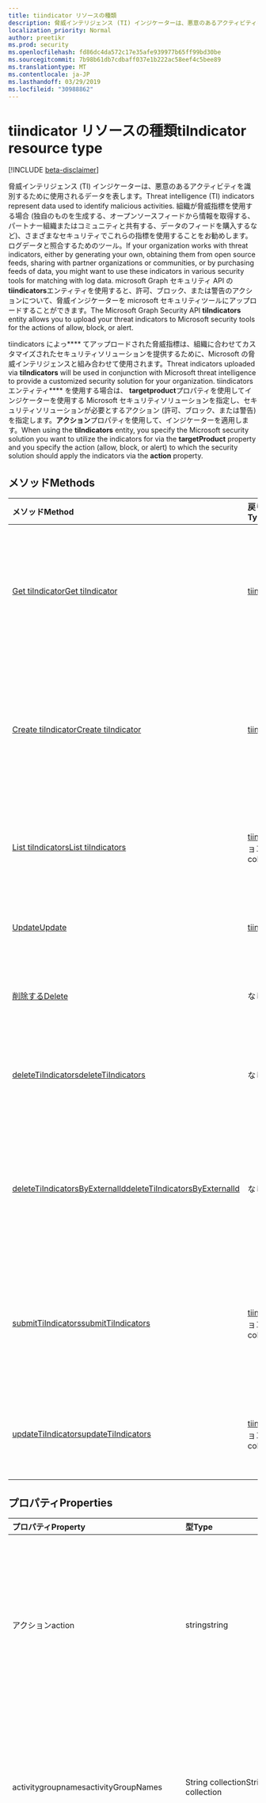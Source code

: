 ```yaml
---
title: tiindicator リソースの種類
description: 脅威インテリジェンス (TI) インジケーターは、悪意のあるアクティビティを識別するために使用されるデータを表します。 組織が脅威指標を使用する場合 (独自の情報を生成する、オープンソースフィードから取得する、パートナー組織またはコミュニティとの共有、またはデータのフィードを購入するなど)、多くの場合、これらの指標をさまざまなセキュリティで使用することが望まれます。ログデータと照合するためのツール。 Graph Security tiindicators エンティティを使用すると、許可、ブロック、または警告のアクションについて、脅威インジケーターを Microsoft セキュリティツールにアップロードできます。
localization_priority: Normal
author: preetikr
ms.prod: security
ms.openlocfilehash: fd86dc4da572c17e35afe939977b65ff99bd30be
ms.sourcegitcommit: 7b98b61db7cdbaff037e1b222ac58eef4c5bee89
ms.translationtype: MT
ms.contentlocale: ja-JP
ms.lasthandoff: 03/29/2019
ms.locfileid: "30988862"
---
```

# <a name="tiindicator-resource-type"></a><span data-ttu-id="45d32-105">tiindicator リソースの種類</span><span class="sxs-lookup"><span data-stu-id="45d32-105">tiIndicator resource type</span></span>

[!INCLUDE [beta-disclaimer](../../includes/beta-disclaimer.md)]

<span data-ttu-id="45d32-106">脅威インテリジェンス (TI) インジケーターは、悪意のあるアクティビティを識別するために使用されるデータを表します。</span><span class="sxs-lookup"><span data-stu-id="45d32-106">Threat intelligence (TI) indicators represent data used to identify malicious activities.</span></span> <span data-ttu-id="45d32-107">組織が脅威指標を使用する場合 (独自のものを生成する、オープンソースフィードから情報を取得する、パートナー組織またはコミュニティと共有する、データのフィードを購入するなど)、さまざまなセキュリティでこれらの指標を使用することをお勧めします。ログデータと照合するためのツール。</span><span class="sxs-lookup"><span data-stu-id="45d32-107">If your organization works with threat indicators, either by generating your own, obtaining them from open source feeds, sharing with partner organizations or communities, or by purchasing feeds of data, you might want to use these indicators in various security tools for matching with log data.</span></span> <span data-ttu-id="45d32-108">microsoft Graph セキュリティ API の**tiindicators**エンティティを使用すると、許可、ブロック、または警告のアクションについて、脅威インジケーターを microsoft セキュリティツールにアップロードすることができます。</span><span class="sxs-lookup"><span data-stu-id="45d32-108">The Microsoft Graph Security API **tiIndicators** entity allows you to upload your threat indicators to Microsoft security tools for the actions of allow, block, or alert.</span></span>

<span data-ttu-id="45d32-109">tiindicators によっ\*\*\*\* てアップロードされた脅威指標は、組織に合わせてカスタマイズされたセキュリティソリューションを提供するために、Microsoft の脅威インテリジェンスと組み合わせて使用されます。</span><span class="sxs-lookup"><span data-stu-id="45d32-109">Threat indicators uploaded via **tiIndicators** will be used in conjunction with Microsoft threat intelligence to provide a customized security solution for your organization.</span></span> <span data-ttu-id="45d32-110">tiindicators エンティティ\*\*\*\* を使用する場合は、 **targetproduct**プロパティを使用してインジケーターを使用する Microsoft セキュリティソリューションを指定し、セキュリティソリューションが必要とするアクション (許可、ブロック、または警告) を指定します。**アクション**プロパティを使用して、インジケーターを適用します。</span><span class="sxs-lookup"><span data-stu-id="45d32-110">When using the **tiIndicators** entity, you specify the Microsoft security solution you want to utilize the indicators for via the **targetProduct** property and you specify the action (allow, block, or alert) to which the security solution should apply the indicators via the **action** property.</span></span>

## <a name="methods"></a><span data-ttu-id="45d32-111">メソッド</span><span class="sxs-lookup"><span data-stu-id="45d32-111">Methods</span></span>

| <span data-ttu-id="45d32-112">メソッド</span><span class="sxs-lookup"><span data-stu-id="45d32-112">Method</span></span>       | <span data-ttu-id="45d32-113">戻り値の型</span><span class="sxs-lookup"><span data-stu-id="45d32-113">Return Type</span></span> | <span data-ttu-id="45d32-114">説明</span><span class="sxs-lookup"><span data-stu-id="45d32-114">Description</span></span> |
|:-------------|:------------|:------------|
| [<span data-ttu-id="45d32-115">Get tiIndicator</span><span class="sxs-lookup"><span data-stu-id="45d32-115">Get tiIndicator</span></span>](../api/tiindicator-get.md) | [<span data-ttu-id="45d32-116">tiindicator</span><span class="sxs-lookup"><span data-stu-id="45d32-116">tiIndicator</span></span>](tiindicator.md) | <span data-ttu-id="45d32-117">tiindicator オブジェクトのプロパティとリレーションシップを読み取ります。</span><span class="sxs-lookup"><span data-stu-id="45d32-117">Read properties and relationships of tiIndicator object.</span></span> |
| [<span data-ttu-id="45d32-118">Create tiIndicator</span><span class="sxs-lookup"><span data-stu-id="45d32-118">Create tiIndicator</span></span>](../api/tiindicators-post.md) | [<span data-ttu-id="45d32-119">tiindicator</span><span class="sxs-lookup"><span data-stu-id="45d32-119">tiIndicator</span></span>](tiindicator.md) | <span data-ttu-id="45d32-120">tiindicator コレクションへの投稿によって、新しい tiindicator を作成します。</span><span class="sxs-lookup"><span data-stu-id="45d32-120">Create a new tiIndicator by posting to the tiIndicators collection.</span></span> |
| [<span data-ttu-id="45d32-121">List tiIndicators</span><span class="sxs-lookup"><span data-stu-id="45d32-121">List tiIndicators</span></span>](../api/tiindicators-list.md) | <span data-ttu-id="45d32-122">[tiindicator](tiindicator.md)コレクション</span><span class="sxs-lookup"><span data-stu-id="45d32-122">[tiIndicator](tiindicator.md) collection</span></span> | <span data-ttu-id="45d32-123">tiindicator オブジェクトのコレクションを取得します。</span><span class="sxs-lookup"><span data-stu-id="45d32-123">Get a tiIndicator object collection.</span></span> |
| [<span data-ttu-id="45d32-124">Update</span><span class="sxs-lookup"><span data-stu-id="45d32-124">Update</span></span>](../api/tiindicator-update.md) | [<span data-ttu-id="45d32-125">tiindicator</span><span class="sxs-lookup"><span data-stu-id="45d32-125">tiIndicator</span></span>](tiindicator.md) | <span data-ttu-id="45d32-126">tiindicator オブジェクトを更新します。</span><span class="sxs-lookup"><span data-stu-id="45d32-126">Update tiIndicator object.</span></span> |
| [<span data-ttu-id="45d32-127">削除する</span><span class="sxs-lookup"><span data-stu-id="45d32-127">Delete</span></span>](../api/tiindicator-delete.md) | <span data-ttu-id="45d32-128">なし</span><span class="sxs-lookup"><span data-stu-id="45d32-128">None</span></span> | <span data-ttu-id="45d32-129">tiindicator オブジェクトを削除します。</span><span class="sxs-lookup"><span data-stu-id="45d32-129">Delete tiIndicator object.</span></span> |
|[<span data-ttu-id="45d32-130">deleteTiIndicators</span><span class="sxs-lookup"><span data-stu-id="45d32-130">deleteTiIndicators</span></span>](../api/tiindicator-deletetiindicators.md)|<span data-ttu-id="45d32-131">なし</span><span class="sxs-lookup"><span data-stu-id="45d32-131">None</span></span>| <span data-ttu-id="45d32-132">複数の tiindicator オブジェクトを削除します。</span><span class="sxs-lookup"><span data-stu-id="45d32-132">Delete multiple tiIndicator objects.</span></span>|
|[<span data-ttu-id="45d32-133">deleteTiIndicatorsByExternalId</span><span class="sxs-lookup"><span data-stu-id="45d32-133">deleteTiIndicatorsByExternalId</span></span>](../api/tiindicator-deletetiindicatorsbyexternalid.md)|<span data-ttu-id="45d32-134">なし</span><span class="sxs-lookup"><span data-stu-id="45d32-134">None</span></span>| <span data-ttu-id="45d32-135">`externalId`プロパティによって複数の tiindicator オブジェクトを削除します。</span><span class="sxs-lookup"><span data-stu-id="45d32-135">Delete multiple tiIndicator objects by the `externalId` property.</span></span>|
|[<span data-ttu-id="45d32-136">submitTiIndicators</span><span class="sxs-lookup"><span data-stu-id="45d32-136">submitTiIndicators</span></span>](../api/tiindicator-submittiindicators.md)|<span data-ttu-id="45d32-137">[tiindicator](tiindicator.md)コレクション</span><span class="sxs-lookup"><span data-stu-id="45d32-137">[tiIndicator](tiindicator.md) collection</span></span>|<span data-ttu-id="45d32-138">tiindicators コレクションを投稿して、新しい tiindicators を作成します。</span><span class="sxs-lookup"><span data-stu-id="45d32-138">Create new tiIndicators by posting a tiIndicators collection.</span></span>|
|[<span data-ttu-id="45d32-139">updateTiIndicators</span><span class="sxs-lookup"><span data-stu-id="45d32-139">updateTiIndicators</span></span>](../api/tiindicator-updatetiindicators.md)|<span data-ttu-id="45d32-140">[tiindicator](tiindicator.md)コレクション</span><span class="sxs-lookup"><span data-stu-id="45d32-140">[tiIndicator](tiindicator.md) collection</span></span>| <span data-ttu-id="45d32-141">複数の tiindicator オブジェクトを更新します。</span><span class="sxs-lookup"><span data-stu-id="45d32-141">Update multiple tiIndicator objects.</span></span>|

## <a name="properties"></a><span data-ttu-id="45d32-142">プロパティ</span><span class="sxs-lookup"><span data-stu-id="45d32-142">Properties</span></span>

| <span data-ttu-id="45d32-143">プロパティ</span><span class="sxs-lookup"><span data-stu-id="45d32-143">Property</span></span>     | <span data-ttu-id="45d32-144">型</span><span class="sxs-lookup"><span data-stu-id="45d32-144">Type</span></span>        | <span data-ttu-id="45d32-145">説明</span><span class="sxs-lookup"><span data-stu-id="45d32-145">Description</span></span> |
|:-------------|:------------|:------------|
|<span data-ttu-id="45d32-146">アクション</span><span class="sxs-lookup"><span data-stu-id="45d32-146">action</span></span>|<span data-ttu-id="45d32-147">string</span><span class="sxs-lookup"><span data-stu-id="45d32-147">string</span></span>| <span data-ttu-id="45d32-148">インジケーターが targetproduct セキュリティツール内から一致した場合に適用するアクション。</span><span class="sxs-lookup"><span data-stu-id="45d32-148">The action to apply if the indicator is matched from within the targetProduct security tool.</span></span> <span data-ttu-id="45d32-149">可能な値は、`unknown`、`allow`、`block`、`alert` です。</span><span class="sxs-lookup"><span data-stu-id="45d32-149">Possible values are: `unknown`, `allow`, `block`, `alert`.</span></span> <span data-ttu-id="45d32-150">**必須です。**</span><span class="sxs-lookup"><span data-stu-id="45d32-150">**Required.**</span></span>|
|<span data-ttu-id="45d32-151">activitygroupnames</span><span class="sxs-lookup"><span data-stu-id="45d32-151">activityGroupNames</span></span>|<span data-ttu-id="45d32-152">String collection</span><span class="sxs-lookup"><span data-stu-id="45d32-152">String collection</span></span>|<span data-ttu-id="45d32-153">脅威指標でカバーされる悪意のあるアクティビティを担当する、その当事者のためのサイバー脅威インテリジェンス名。</span><span class="sxs-lookup"><span data-stu-id="45d32-153">The cyber threat intelligence name(s) for the parties responsible for the malicious activity covered by the threat indicator.</span></span>|
|<span data-ttu-id="45d32-154">additionalinformation</span><span class="sxs-lookup"><span data-stu-id="45d32-154">additionalInformation</span></span>|<span data-ttu-id="45d32-155">String</span><span class="sxs-lookup"><span data-stu-id="45d32-155">String</span></span>|<span data-ttu-id="45d32-156">他の tiindicator プロパティでカバーされていない特別なデータが配置される可能性がある catchall 領域。</span><span class="sxs-lookup"><span data-stu-id="45d32-156">A catchall area into which extra data from the indicator not covered by the other tiIndicator properties may be placed.</span></span> <span data-ttu-id="45d32-157">通常、additionalinformation に配置されるデータは、targetproduct セキュリティツールでは使用されません。</span><span class="sxs-lookup"><span data-stu-id="45d32-157">Data placed into additionalInformation will typically not be utilized by the targetProduct security tool.</span></span>|
|<span data-ttu-id="45d32-158">azureTenantId</span><span class="sxs-lookup"><span data-stu-id="45d32-158">azureTenantId</span></span>|<span data-ttu-id="45d32-159">String</span><span class="sxs-lookup"><span data-stu-id="45d32-159">String</span></span>| <span data-ttu-id="45d32-160">インジケーターが取り込まれたのときに、システムによってスタンプされます。</span><span class="sxs-lookup"><span data-stu-id="45d32-160">Stamped by the system when the indicator is ingested.</span></span> <span data-ttu-id="45d32-161">送信クライアントの Azure Active Directory テナント id。</span><span class="sxs-lookup"><span data-stu-id="45d32-161">The Azure Active Directory tenant id of submitting client.</span></span> <span data-ttu-id="45d32-162">**必須です。**</span><span class="sxs-lookup"><span data-stu-id="45d32-162">**Required.**</span></span>|
|<span data-ttu-id="45d32-163">confidence</span><span class="sxs-lookup"><span data-stu-id="45d32-163">confidence</span></span>|<span data-ttu-id="45d32-164">Int32</span><span class="sxs-lookup"><span data-stu-id="45d32-164">Int32</span></span>|<span data-ttu-id="45d32-165">インジケーター内のデータが悪意のある動作を正確に特定していることを表す整数。</span><span class="sxs-lookup"><span data-stu-id="45d32-165">An integer representing the confidence the data within the indicator accurately identifies malicious behavior.</span></span> <span data-ttu-id="45d32-166">指定できる値は 0 ~ 100 で、100は最高です。</span><span class="sxs-lookup"><span data-stu-id="45d32-166">Acceptable values are 0 – 100 with 100 being the highest.</span></span>|
|<span data-ttu-id="45d32-167">description</span><span class="sxs-lookup"><span data-stu-id="45d32-167">description</span></span>|<span data-ttu-id="45d32-168">String</span><span class="sxs-lookup"><span data-stu-id="45d32-168">String</span></span>| <span data-ttu-id="45d32-169">インジケーターで表される脅威の簡単な説明 (100 文字以内)。</span><span class="sxs-lookup"><span data-stu-id="45d32-169">Brief description (100 characters or less) of the threat represented by the indicator.</span></span> <span data-ttu-id="45d32-170">**必須です。**</span><span class="sxs-lookup"><span data-stu-id="45d32-170">**Required.**</span></span>|
|<span data-ttu-id="45d32-171">diamondModel</span><span class="sxs-lookup"><span data-stu-id="45d32-171">diamondModel</span></span>|[<span data-ttu-id="45d32-172">diamondModel</span><span class="sxs-lookup"><span data-stu-id="45d32-172">diamondModel</span></span>](#diamondmodel-values)|<span data-ttu-id="45d32-173">このインジケーターが存在する菱形モデルの領域。</span><span class="sxs-lookup"><span data-stu-id="45d32-173">The area of the Diamond Model in which this indicator exists.</span></span> <span data-ttu-id="45d32-174">可能な値は、`unknown`、`adversary`、`capability`、`infrastructure`、`victim` です。</span><span class="sxs-lookup"><span data-stu-id="45d32-174">Possible values are: `unknown`, `adversary`, `capability`, `infrastructure`, `victim`.</span></span>|
|<span data-ttu-id="45d32-175">expirationDateTime</span><span class="sxs-lookup"><span data-stu-id="45d32-175">expirationDateTime</span></span>|<span data-ttu-id="45d32-176">DateTimeOffset</span><span class="sxs-lookup"><span data-stu-id="45d32-176">DateTimeOffset</span></span>| <span data-ttu-id="45d32-177">インジケーターがいつ期限切れになるかを示す DateTime 文字列。</span><span class="sxs-lookup"><span data-stu-id="45d32-177">DateTime string indicating when the Indicator expires.</span></span> <span data-ttu-id="45d32-178">システム内の古いインジケーターが保持されないようにするには、すべてのインジケーターに有効期限が設定されている必要があります。</span><span class="sxs-lookup"><span data-stu-id="45d32-178">All indicators must have an expiration date to avoid stale indicators persisting in the system.</span></span> <span data-ttu-id="45d32-179">Timestamp 型は、ISO 8601 形式を使用して日付と時刻の情報を表し、常に UTC 時間です。</span><span class="sxs-lookup"><span data-stu-id="45d32-179">The Timestamp type represents date and time information using ISO 8601 format and is always in UTC time.</span></span> <span data-ttu-id="45d32-180">たとえば、2014 年 1 月 1 日午前 0 時 (UTC) は、`'2014-01-01T00:00:00Z'` のようになります。</span><span class="sxs-lookup"><span data-stu-id="45d32-180">For example, midnight UTC on Jan 1, 2014 would look like this: `'2014-01-01T00:00:00Z'`.</span></span> <span data-ttu-id="45d32-181">**必須です。**</span><span class="sxs-lookup"><span data-stu-id="45d32-181">**Required.**</span></span>|
|<span data-ttu-id="45d32-182">externalId</span><span class="sxs-lookup"><span data-stu-id="45d32-182">externalId</span></span>|<span data-ttu-id="45d32-183">String</span><span class="sxs-lookup"><span data-stu-id="45d32-183">String</span></span>| <span data-ttu-id="45d32-184">インジケーターをインジケータープロバイダーのシステム (例: 外部キー) に結びつける識別番号。</span><span class="sxs-lookup"><span data-stu-id="45d32-184">An identification number that ties the indicator back to the indicator provider’s system (e.g. a foreign key).</span></span> |
|<span data-ttu-id="45d32-185">id</span><span class="sxs-lookup"><span data-stu-id="45d32-185">id</span></span>|<span data-ttu-id="45d32-186">String</span><span class="sxs-lookup"><span data-stu-id="45d32-186">String</span></span>|<span data-ttu-id="45d32-187">インジケーターが取り込まれたの場合に、システムによって作成されます。</span><span class="sxs-lookup"><span data-stu-id="45d32-187">Created by the system when the indicator is ingested.</span></span> <span data-ttu-id="45d32-188">生成された GUID/一意の識別子。</span><span class="sxs-lookup"><span data-stu-id="45d32-188">Generated GUID/unique identifier.</span></span> <span data-ttu-id="45d32-189">読み取り専用です。</span><span class="sxs-lookup"><span data-stu-id="45d32-189">Read-only.</span></span>|
|<span data-ttu-id="45d32-190">ingestedDateTime</span><span class="sxs-lookup"><span data-stu-id="45d32-190">ingestedDateTime</span></span>|<span data-ttu-id="45d32-191">DateTimeOffset</span><span class="sxs-lookup"><span data-stu-id="45d32-191">DateTimeOffset</span></span>| <span data-ttu-id="45d32-192">インジケーターが取り込まれたのときに、システムによってスタンプされます。</span><span class="sxs-lookup"><span data-stu-id="45d32-192">Stamped by the system when the indicator is ingested.</span></span> <span data-ttu-id="45d32-193">Timestamp 型は、ISO 8601 形式を使用して日付と時刻の情報を表し、必ず UTC 時間です。</span><span class="sxs-lookup"><span data-stu-id="45d32-193">The Timestamp type represents date and time information using ISO 8601 format and is always in UTC time.</span></span> <span data-ttu-id="45d32-194">たとえば、2014 年 1 月 1 日午前 0 時 (UTC) は、次のようになります。`'2014-01-01T00:00:00Z'`</span><span class="sxs-lookup"><span data-stu-id="45d32-194">For example, midnight UTC on Jan 1, 2014 would look like this: `'2014-01-01T00:00:00Z'`</span></span>|
|<span data-ttu-id="45d32-195">isActive</span><span class="sxs-lookup"><span data-stu-id="45d32-195">isActive</span></span>|<span data-ttu-id="45d32-196">Boolean</span><span class="sxs-lookup"><span data-stu-id="45d32-196">Boolean</span></span>| <span data-ttu-id="45d32-197">システム内のインジケーターを非アクティブ化するために使用されます。</span><span class="sxs-lookup"><span data-stu-id="45d32-197">Used to deactivate indicators within system.</span></span> <span data-ttu-id="45d32-198">既定では、送信されたインジケーターはすべてアクティブとして設定されます。</span><span class="sxs-lookup"><span data-stu-id="45d32-198">By default, any indicator submitted is set as active.</span></span> <span data-ttu-id="45d32-199">ただし、プロバイダーは、この設定を使用した既存のインジケーターを ' False ' に送信して、システム内のインジケーターを非アクティブ化することができます。</span><span class="sxs-lookup"><span data-stu-id="45d32-199">However, providers may submit existing indicators with this set to ‘False’ to deactivate indicators in the system.</span></span>|
|<span data-ttu-id="45d32-200">"出てきたチェイン"</span><span class="sxs-lookup"><span data-stu-id="45d32-200">killChain</span></span>|<span data-ttu-id="45d32-201">[](#killchain-values)指定したコレクション</span><span class="sxs-lookup"><span data-stu-id="45d32-201">[killChain](#killchain-values) collection</span></span>|<span data-ttu-id="45d32-202">このインジケーターが対象とする、キルチェーン上の点または点を表す文字列の JSON 配列。</span><span class="sxs-lookup"><span data-stu-id="45d32-202">A JSON array of strings that describes which point or points on the Kill Chain this indicator targets.</span></span> <span data-ttu-id="45d32-203">正確な値については、以下の「次を参照してください」を参照してください。</span><span class="sxs-lookup"><span data-stu-id="45d32-203">See ‘killChain values’ below for exact values.</span></span> |
|<span data-ttu-id="45d32-204">knownfalse 陽性</span><span class="sxs-lookup"><span data-stu-id="45d32-204">knownFalsePositives</span></span>|<span data-ttu-id="45d32-205">String</span><span class="sxs-lookup"><span data-stu-id="45d32-205">String</span></span>|<span data-ttu-id="45d32-206">インジケーターが誤検知を引き起こす可能性があるシナリオ。</span><span class="sxs-lookup"><span data-stu-id="45d32-206">Scenarios in which the indicator may cause false positives.</span></span> <span data-ttu-id="45d32-207">これは、人間が判読できるテキストである必要があります。</span><span class="sxs-lookup"><span data-stu-id="45d32-207">This should be human-readable text.</span></span>|
|<span data-ttu-id="45d32-208">lastReportedDateTime</span><span class="sxs-lookup"><span data-stu-id="45d32-208">lastReportedDateTime</span></span>|<span data-ttu-id="45d32-209">DateTimeOffset</span><span class="sxs-lookup"><span data-stu-id="45d32-209">DateTimeOffset</span></span>|<span data-ttu-id="45d32-210">最後にインジケーターが表示された時刻。</span><span class="sxs-lookup"><span data-stu-id="45d32-210">The last time the indicator was seen.</span></span> <span data-ttu-id="45d32-211">Timestamp 型は、ISO 8601 形式を使用して日付と時刻の情報を表し、必ず UTC 時間です。</span><span class="sxs-lookup"><span data-stu-id="45d32-211">The Timestamp type represents date and time information using ISO 8601 format and is always in UTC time.</span></span> <span data-ttu-id="45d32-212">たとえば、2014 年 1 月 1 日午前 0 時 (UTC) は、次のようになります。`'2014-01-01T00:00:00Z'`</span><span class="sxs-lookup"><span data-stu-id="45d32-212">For example, midnight UTC on Jan 1, 2014 would look like this: `'2014-01-01T00:00:00Z'`</span></span>|
|<span data-ttu-id="45d32-213">悪意のある refrefamilynames</span><span class="sxs-lookup"><span data-stu-id="45d32-213">malwareFamilyNames</span></span>|<span data-ttu-id="45d32-214">String collection</span><span class="sxs-lookup"><span data-stu-id="45d32-214">String collection</span></span>|<span data-ttu-id="45d32-215">インジケーターに関連付けられたマルウェアファミリ名 (存在する場合)。</span><span class="sxs-lookup"><span data-stu-id="45d32-215">The malware family name associated with an indicator if it exists.</span></span> <span data-ttu-id="45d32-216">microsoft では、Windows Defender セキュリティインテリジェンスの[脅威の百科事典](https://www.microsoft.com/wdsi/threats)を使用して検出できる場合は、microsoft マルウェアファミリ名を推奨しています。</span><span class="sxs-lookup"><span data-stu-id="45d32-216">Microsoft prefers the Microsoft malware family name if at all possible which can be found via the Windows Defender Security Intelligence [threat encyclopedia](https://www.microsoft.com/wdsi/threats).</span></span>|
|<span data-ttu-id="45d32-217">「いいえ veonly」</span><span class="sxs-lookup"><span data-stu-id="45d32-217">passiveOnly</span></span>|<span data-ttu-id="45d32-218">Boolean</span><span class="sxs-lookup"><span data-stu-id="45d32-218">Boolean</span></span> |<span data-ttu-id="45d32-219">エンドユーザーに表示されるイベントをインジケーターがトリガーするかどうかを決定します。</span><span class="sxs-lookup"><span data-stu-id="45d32-219">Determines if the indicator should trigger an event that is visible to an end-user.</span></span> <span data-ttu-id="45d32-220">[true] に設定されている場合、セキュリティツールは、' hit ' が発生したことをエンドユーザーに通知しません。</span><span class="sxs-lookup"><span data-stu-id="45d32-220">When set to ‘true,’ security tools will not notify the end user that a ‘hit’ has occurred.</span></span> <span data-ttu-id="45d32-221">これは、通常、一致が発生したが、その操作は実行されないことをログに記録するセキュリティ製品によって、監査またはサイレントモードとして扱われます。</span><span class="sxs-lookup"><span data-stu-id="45d32-221">This is most often treated as audit or silent mode by security products where they will simply log that a match occurred but will not perform the action.</span></span> <span data-ttu-id="45d32-222">既定値は False です。</span><span class="sxs-lookup"><span data-stu-id="45d32-222">Default value is false.</span></span> |
|<span data-ttu-id="45d32-223">重大度</span><span class="sxs-lookup"><span data-stu-id="45d32-223">severity</span></span>|<span data-ttu-id="45d32-224">Int32</span><span class="sxs-lookup"><span data-stu-id="45d32-224">Int32</span></span>| <span data-ttu-id="45d32-225">インジケーター内のデータによって識別される、悪意のある動作の重要度を表す整数。</span><span class="sxs-lookup"><span data-stu-id="45d32-225">An integer representing the severity of the malicious behavior identified by the data within the indicator.</span></span> <span data-ttu-id="45d32-226">指定可能な値は0–5で、5は最も深刻であり、0はまったく重要ではありません。</span><span class="sxs-lookup"><span data-stu-id="45d32-226">Acceptable values are 0 – 5 where 5 is the most severe and zero is not severe at all.</span></span> <span data-ttu-id="45d32-227">既定値は3です。</span><span class="sxs-lookup"><span data-stu-id="45d32-227">Default value is 3.</span></span> |
|<span data-ttu-id="45d32-228">tags</span><span class="sxs-lookup"><span data-stu-id="45d32-228">tags</span></span>|<span data-ttu-id="45d32-229">String コレクション</span><span class="sxs-lookup"><span data-stu-id="45d32-229">String collection</span></span>|<span data-ttu-id="45d32-230">任意のタグ/キーワードを格納する文字列の JSON 配列。</span><span class="sxs-lookup"><span data-stu-id="45d32-230">A JSON array of strings that stores arbitrary tags/keywords.</span></span> |
|<span data-ttu-id="45d32-231">targetproduct</span><span class="sxs-lookup"><span data-stu-id="45d32-231">targetProduct</span></span>|<span data-ttu-id="45d32-232">String</span><span class="sxs-lookup"><span data-stu-id="45d32-232">String</span></span>|<span data-ttu-id="45d32-233">インジケーターを適用する1つのセキュリティ製品を表す文字列型 (string) の値を指定します。</span><span class="sxs-lookup"><span data-stu-id="45d32-233">A string value representing a single security product to which the indicator should be applied.</span></span> <span data-ttu-id="45d32-234">指定できる値は`Azure Sentinel`次のとおりです。</span><span class="sxs-lookup"><span data-stu-id="45d32-234">Acceptable values are: `Azure Sentinel`.</span></span> <span data-ttu-id="45d32-235">**Required**</span><span class="sxs-lookup"><span data-stu-id="45d32-235">**Required**</span></span>|
|<span data-ttu-id="45d32-236">threatType</span><span class="sxs-lookup"><span data-stu-id="45d32-236">threatType</span></span>|[<span data-ttu-id="45d32-237">threatType</span><span class="sxs-lookup"><span data-stu-id="45d32-237">threatType</span></span>](#threattype-values)| <span data-ttu-id="45d32-238">各インジケーターには、有効なインジケーターの脅威の種類が含まれている必要があります。</span><span class="sxs-lookup"><span data-stu-id="45d32-238">Each indicator must have a valid Indicator Threat Type.</span></span> <span data-ttu-id="45d32-239">使用可能な値は、`Botnet`、`C2`、`CryptoMining`、`Darknet`、`DDoS`、`MaliciousUrl`、`Malware`、`Phishing`、`Proxy`、`PUA`、`WatchList` です。</span><span class="sxs-lookup"><span data-stu-id="45d32-239">Possible values are: `Botnet`, `C2`, `CryptoMining`, `Darknet`, `DDoS`, `MaliciousUrl`, `Malware`, `Phishing`, `Proxy`, `PUA`, `WatchList`.</span></span> <span data-ttu-id="45d32-240">**必須です。**</span><span class="sxs-lookup"><span data-stu-id="45d32-240">**Required.**</span></span> |
|<span data-ttu-id="45d32-241">tlpLevel</span><span class="sxs-lookup"><span data-stu-id="45d32-241">tlpLevel</span></span>|[<span data-ttu-id="45d32-242">tlpLevel</span><span class="sxs-lookup"><span data-stu-id="45d32-242">tlpLevel</span></span>](#tlplevel-values)| <span data-ttu-id="45d32-243">インジケーターのトラフィックライトプロトコルの値。</span><span class="sxs-lookup"><span data-stu-id="45d32-243">Traffic Light Protocol value for the indicator.</span></span> <span data-ttu-id="45d32-244">可能な値は、`unknown`、`white`、`green`、`amber`、`red` です。</span><span class="sxs-lookup"><span data-stu-id="45d32-244">Possible values are: `unknown`, `white`, `green`, `amber`, `red`.</span></span> <span data-ttu-id="45d32-245">**必須です。**</span><span class="sxs-lookup"><span data-stu-id="45d32-245">**Required.**</span></span>|

### <a name="indicator-observables---email"></a><span data-ttu-id="45d32-246">インジケーター Observables-電子メール</span><span class="sxs-lookup"><span data-stu-id="45d32-246">Indicator Observables - Email</span></span>

| <span data-ttu-id="45d32-247">プロパティ</span><span class="sxs-lookup"><span data-stu-id="45d32-247">Property</span></span>     | <span data-ttu-id="45d32-248">型</span><span class="sxs-lookup"><span data-stu-id="45d32-248">Type</span></span>        | <span data-ttu-id="45d32-249">説明</span><span class="sxs-lookup"><span data-stu-id="45d32-249">Description</span></span> |
|:-------------|:------------|:------------|
|<span data-ttu-id="45d32-250">emailencoding</span><span class="sxs-lookup"><span data-stu-id="45d32-250">emailEncoding</span></span>|<span data-ttu-id="45d32-251">String</span><span class="sxs-lookup"><span data-stu-id="45d32-251">String</span></span>|<span data-ttu-id="45d32-252">電子メールで使用されるテキストエンコードの種類。</span><span class="sxs-lookup"><span data-stu-id="45d32-252">The type of text encoding used in the email.</span></span>|
|<span data-ttu-id="45d32-253">emaillanguage</span><span class="sxs-lookup"><span data-stu-id="45d32-253">emailLanguage</span></span>|<span data-ttu-id="45d32-254">String</span><span class="sxs-lookup"><span data-stu-id="45d32-254">String</span></span>|<span data-ttu-id="45d32-255">電子メールの言語。</span><span class="sxs-lookup"><span data-stu-id="45d32-255">The language of the email.</span></span>|
|<span data-ttu-id="45d32-256">emailrecipient</span><span class="sxs-lookup"><span data-stu-id="45d32-256">emailRecipient</span></span>|<span data-ttu-id="45d32-257">String</span><span class="sxs-lookup"><span data-stu-id="45d32-257">String</span></span>|<span data-ttu-id="45d32-258">受信者の電子メールアドレス。</span><span class="sxs-lookup"><span data-stu-id="45d32-258">Recipient email address.</span></span>|
|<span data-ttu-id="45d32-259">emailSenderAddress</span><span class="sxs-lookup"><span data-stu-id="45d32-259">emailSenderAddress</span></span>|<span data-ttu-id="45d32-260">String</span><span class="sxs-lookup"><span data-stu-id="45d32-260">String</span></span>|<span data-ttu-id="45d32-261">attacker& # 124; 犠牲者の電子メールアドレス。</span><span class="sxs-lookup"><span data-stu-id="45d32-261">Email address of the attacker&#124;victim.</span></span>|
|<span data-ttu-id="45d32-262">emailsendername</span><span class="sxs-lookup"><span data-stu-id="45d32-262">emailSenderName</span></span>|<span data-ttu-id="45d32-263">String</span><span class="sxs-lookup"><span data-stu-id="45d32-263">String</span></span>|<span data-ttu-id="45d32-264">attacker& # 124; 犠牲者の表示名。</span><span class="sxs-lookup"><span data-stu-id="45d32-264">Displayed name of the attacker&#124;victim.</span></span>|
|<span data-ttu-id="45d32-265">emailsourcedomain</span><span class="sxs-lookup"><span data-stu-id="45d32-265">emailSourceDomain</span></span>|<span data-ttu-id="45d32-266">String</span><span class="sxs-lookup"><span data-stu-id="45d32-266">String</span></span>|<span data-ttu-id="45d32-267">電子メールで使用されるドメイン。</span><span class="sxs-lookup"><span data-stu-id="45d32-267">Domain used in the email.</span></span>|
|<span data-ttu-id="45d32-268">emailSourceIpAddress</span><span class="sxs-lookup"><span data-stu-id="45d32-268">emailSourceIpAddress</span></span>|<span data-ttu-id="45d32-269">String</span><span class="sxs-lookup"><span data-stu-id="45d32-269">String</span></span>|<span data-ttu-id="45d32-270">電子メールの送信元 IP アドレス。</span><span class="sxs-lookup"><span data-stu-id="45d32-270">Source IP address of email.</span></span>|
|<span data-ttu-id="45d32-271">emailSubject</span><span class="sxs-lookup"><span data-stu-id="45d32-271">emailSubject</span></span>|<span data-ttu-id="45d32-272">String</span><span class="sxs-lookup"><span data-stu-id="45d32-272">String</span></span>|<span data-ttu-id="45d32-273">電子メールの件名。</span><span class="sxs-lookup"><span data-stu-id="45d32-273">Subject line of email.</span></span>|
|<span data-ttu-id="45d32-274">emailxmailer</span><span class="sxs-lookup"><span data-stu-id="45d32-274">emailXMailer</span></span>|<span data-ttu-id="45d32-275">String</span><span class="sxs-lookup"><span data-stu-id="45d32-275">String</span></span>|<span data-ttu-id="45d32-276">電子メールで使用される X メーラの値。</span><span class="sxs-lookup"><span data-stu-id="45d32-276">X-Mailer value used in the email.</span></span>|

### <a name="indicator-observables---file"></a><span data-ttu-id="45d32-277">インジケーター Observables-ファイル</span><span class="sxs-lookup"><span data-stu-id="45d32-277">Indicator Observables - File</span></span>

| <span data-ttu-id="45d32-278">プロパティ</span><span class="sxs-lookup"><span data-stu-id="45d32-278">Property</span></span>     | <span data-ttu-id="45d32-279">型</span><span class="sxs-lookup"><span data-stu-id="45d32-279">Type</span></span>        | <span data-ttu-id="45d32-280">説明</span><span class="sxs-lookup"><span data-stu-id="45d32-280">Description</span></span> |
|:-------------|:------------|:------------|
|<span data-ttu-id="45d32-281">fileCompileDateTime</span><span class="sxs-lookup"><span data-stu-id="45d32-281">fileCompileDateTime</span></span>|<span data-ttu-id="45d32-282">DateTimeOffset</span><span class="sxs-lookup"><span data-stu-id="45d32-282">DateTimeOffset</span></span>|<span data-ttu-id="45d32-283">ファイルがコンパイルされた日時。</span><span class="sxs-lookup"><span data-stu-id="45d32-283">DateTime when the file was compiled.</span></span> <span data-ttu-id="45d32-284">Timestamp 型は、ISO 8601 形式を使用して日付と時刻の情報を表し、必ず UTC 時間です。</span><span class="sxs-lookup"><span data-stu-id="45d32-284">The Timestamp type represents date and time information using ISO 8601 format and is always in UTC time.</span></span> <span data-ttu-id="45d32-285">たとえば、2014 年 1 月 1 日午前 0 時 (UTC) は、次のようになります。`'2014-01-01T00:00:00Z'`</span><span class="sxs-lookup"><span data-stu-id="45d32-285">For example, midnight UTC on Jan 1, 2014 would look like this: `'2014-01-01T00:00:00Z'`</span></span>|
|<span data-ttu-id="45d32-286">fileCreatedDateTime</span><span class="sxs-lookup"><span data-stu-id="45d32-286">fileCreatedDateTime</span></span>|<span data-ttu-id="45d32-287">DateTimeOffset</span><span class="sxs-lookup"><span data-stu-id="45d32-287">DateTimeOffset</span></span>| <span data-ttu-id="45d32-288">ファイルが作成された日時。Timestamp 型は、ISO 8601 形式を使用して日付と時刻の情報を表し、常に UTC 時間です。</span><span class="sxs-lookup"><span data-stu-id="45d32-288">DateTime when the file was created.The Timestamp type represents date and time information using ISO 8601 format and is always in UTC time.</span></span> <span data-ttu-id="45d32-289">たとえば、2014 年 1 月 1 日午前 0 時 (UTC) は、次のようになります。`'2014-01-01T00:00:00Z'`</span><span class="sxs-lookup"><span data-stu-id="45d32-289">For example, midnight UTC on Jan 1, 2014 would look like this: `'2014-01-01T00:00:00Z'`</span></span>|
|<span data-ttu-id="45d32-290">fileHashType</span><span class="sxs-lookup"><span data-stu-id="45d32-290">fileHashType</span></span>|<span data-ttu-id="45d32-291">string</span><span class="sxs-lookup"><span data-stu-id="45d32-291">string</span></span>| <span data-ttu-id="45d32-292">filehashvalue に格納されているハッシュの種類。</span><span class="sxs-lookup"><span data-stu-id="45d32-292">The type of hash stored in fileHashValue.</span></span> <span data-ttu-id="45d32-293">可能な値は、`unknown`、`sha1`、`sha256`、`md5`、`authenticodeHash256`、`lsHash`、`ctph` です。</span><span class="sxs-lookup"><span data-stu-id="45d32-293">Possible values are: `unknown`, `sha1`, `sha256`, `md5`, `authenticodeHash256`, `lsHash`, `ctph`.</span></span>|
|<span data-ttu-id="45d32-294">filehashvalue</span><span class="sxs-lookup"><span data-stu-id="45d32-294">fileHashValue</span></span>|<span data-ttu-id="45d32-295">String</span><span class="sxs-lookup"><span data-stu-id="45d32-295">String</span></span>| <span data-ttu-id="45d32-296">ファイルハッシュ値。</span><span class="sxs-lookup"><span data-stu-id="45d32-296">The file hash value.</span></span>|
|<span data-ttu-id="45d32-297">filemutexname</span><span class="sxs-lookup"><span data-stu-id="45d32-297">fileMutexName</span></span>|<span data-ttu-id="45d32-298">String</span><span class="sxs-lookup"><span data-stu-id="45d32-298">String</span></span>| <span data-ttu-id="45d32-299">ファイルベースの検出で使用されるミューテックス名。</span><span class="sxs-lookup"><span data-stu-id="45d32-299">Mutex name used in file-based detections.</span></span>|
|<span data-ttu-id="45d32-300">fileName</span><span class="sxs-lookup"><span data-stu-id="45d32-300">fileName</span></span>|<span data-ttu-id="45d32-301">String</span><span class="sxs-lookup"><span data-stu-id="45d32-301">String</span></span>|<span data-ttu-id="45d32-302">マークがファイルベースの場合は、ファイルの名前。</span><span class="sxs-lookup"><span data-stu-id="45d32-302">Name of the file if the indicator is file-based.</span></span> <span data-ttu-id="45d32-303">複数のファイル名をコンマで区切ることができます。</span><span class="sxs-lookup"><span data-stu-id="45d32-303">Multiple file names may be delimited by commas.</span></span> |
|<span data-ttu-id="45d32-304">filepacker</span><span class="sxs-lookup"><span data-stu-id="45d32-304">filePacker</span></span>|<span data-ttu-id="45d32-305">String</span><span class="sxs-lookup"><span data-stu-id="45d32-305">String</span></span>|<span data-ttu-id="45d32-306">対象のファイルをビルドするために使用される packer。</span><span class="sxs-lookup"><span data-stu-id="45d32-306">The packer used to build the file in question.</span></span>|
|<span data-ttu-id="45d32-307">パス</span><span class="sxs-lookup"><span data-stu-id="45d32-307">filePath</span></span>|<span data-ttu-id="45d32-308">String</span><span class="sxs-lookup"><span data-stu-id="45d32-308">String</span></span>|<span data-ttu-id="45d32-309">危険を示しているファイルのパス。</span><span class="sxs-lookup"><span data-stu-id="45d32-309">Path of file indicating compromise.</span></span> <span data-ttu-id="45d32-310">Windows または \* nix スタイルパスの場合があります。</span><span class="sxs-lookup"><span data-stu-id="45d32-310">May be a Windows or \*nix style path.</span></span>|
|<span data-ttu-id="45d32-311">fileSize</span><span class="sxs-lookup"><span data-stu-id="45d32-311">fileSize</span></span>|<span data-ttu-id="45d32-312">Int64</span><span class="sxs-lookup"><span data-stu-id="45d32-312">Int64</span></span>|<span data-ttu-id="45d32-313">ファイルのサイズ (バイト単位)。</span><span class="sxs-lookup"><span data-stu-id="45d32-313">Size of the file in bytes.</span></span>|
|<span data-ttu-id="45d32-314">fileType</span><span class="sxs-lookup"><span data-stu-id="45d32-314">fileType</span></span>|<span data-ttu-id="45d32-315">String</span><span class="sxs-lookup"><span data-stu-id="45d32-315">String</span></span>| <span data-ttu-id="45d32-316">ファイルの種類の説明テキスト。</span><span class="sxs-lookup"><span data-stu-id="45d32-316">Text description of the type of file.</span></span> <span data-ttu-id="45d32-317">たとえば、「Word 文書」や「バイナリ」などです。</span><span class="sxs-lookup"><span data-stu-id="45d32-317">For example, “Word Document” or “Binary”.</span></span>|

### <a name="indicator-observables---network"></a><span data-ttu-id="45d32-318">インジケーター Observables-ネットワーク</span><span class="sxs-lookup"><span data-stu-id="45d32-318">Indicator Observables - Network</span></span>

| <span data-ttu-id="45d32-319">プロパティ</span><span class="sxs-lookup"><span data-stu-id="45d32-319">Property</span></span>     | <span data-ttu-id="45d32-320">型</span><span class="sxs-lookup"><span data-stu-id="45d32-320">Type</span></span>        | <span data-ttu-id="45d32-321">説明</span><span class="sxs-lookup"><span data-stu-id="45d32-321">Description</span></span> |
|:-------------|:------------|:------------|
|<span data-ttu-id="45d32-322">domainName</span><span class="sxs-lookup"><span data-stu-id="45d32-322">domainName</span></span>|<span data-ttu-id="45d32-323">String</span><span class="sxs-lookup"><span data-stu-id="45d32-323">String</span></span>|<span data-ttu-id="45d32-324">このインジケーターに関連付けられているドメイン名。</span><span class="sxs-lookup"><span data-stu-id="45d32-324">Domain name associated with this indicator.</span></span> <span data-ttu-id="45d32-325">topleveldomain の形式にする必要があります (たとえば、baddomain.domain.net)。</span><span class="sxs-lookup"><span data-stu-id="45d32-325">Should be of the format subdomain.domain.topleveldomain (For example, baddomain.domain.net)</span></span>|
|<span data-ttu-id="45d32-326">networkCidrBlock</span><span class="sxs-lookup"><span data-stu-id="45d32-326">networkCidrBlock</span></span>|<span data-ttu-id="45d32-327">String</span><span class="sxs-lookup"><span data-stu-id="45d32-327">String</span></span>| <span data-ttu-id="45d32-328">このインジケーターで参照されているネットワークの CIDR ブロック表記表現。</span><span class="sxs-lookup"><span data-stu-id="45d32-328">CIDR Block notation representation of the network referenced in this indicator.</span></span> <span data-ttu-id="45d32-329">送信元と送信先を識別できない場合にのみ使用します。</span><span class="sxs-lookup"><span data-stu-id="45d32-329">Use only if the Source and Destination cannot be identified.</span></span> |
|<span data-ttu-id="45d32-330">networkdestinationasn</span><span class="sxs-lookup"><span data-stu-id="45d32-330">networkDestinationAsn</span></span>|<span data-ttu-id="45d32-331">Int32</span><span class="sxs-lookup"><span data-stu-id="45d32-331">Int32</span></span>|<span data-ttu-id="45d32-332">インジケーターで参照されているネットワークの宛先自律システム識別子。</span><span class="sxs-lookup"><span data-stu-id="45d32-332">The destination autonomous system identifier of the network referenced in the indicator.</span></span>|
|<span data-ttu-id="45d32-333">networkDestinationCidrBlock</span><span class="sxs-lookup"><span data-stu-id="45d32-333">networkDestinationCidrBlock</span></span>|<span data-ttu-id="45d32-334">String</span><span class="sxs-lookup"><span data-stu-id="45d32-334">String</span></span>|<span data-ttu-id="45d32-335">このインジケーターに含まれる、宛先ネットワークの CIDR ブロック表記表現。</span><span class="sxs-lookup"><span data-stu-id="45d32-335">CIDR Block notation representation of the destination network in this indicator.</span></span>|
|<span data-ttu-id="45d32-336">networkDestinationIPv4</span><span class="sxs-lookup"><span data-stu-id="45d32-336">networkDestinationIPv4</span></span>|<span data-ttu-id="45d32-337">String</span><span class="sxs-lookup"><span data-stu-id="45d32-337">String</span></span>|<span data-ttu-id="45d32-338">IPv4 IP アドレスの宛先。</span><span class="sxs-lookup"><span data-stu-id="45d32-338">IPv4 IP address destination.</span></span>|
|<span data-ttu-id="45d32-339">networkDestinationIPv6</span><span class="sxs-lookup"><span data-stu-id="45d32-339">networkDestinationIPv6</span></span>|<span data-ttu-id="45d32-340">String</span><span class="sxs-lookup"><span data-stu-id="45d32-340">String</span></span>|<span data-ttu-id="45d32-341">IPv6 IP アドレスの宛先。</span><span class="sxs-lookup"><span data-stu-id="45d32-341">IPv6 IP address destination.</span></span>|
|<span data-ttu-id="45d32-342">networkdestinationport</span><span class="sxs-lookup"><span data-stu-id="45d32-342">networkDestinationPort</span></span>|<span data-ttu-id="45d32-343">Int32</span><span class="sxs-lookup"><span data-stu-id="45d32-343">Int32</span></span>|<span data-ttu-id="45d32-344">TCP ポートの宛先。</span><span class="sxs-lookup"><span data-stu-id="45d32-344">TCP port destination.</span></span>|
|<span data-ttu-id="45d32-345">networkIPv4</span><span class="sxs-lookup"><span data-stu-id="45d32-345">networkIPv4</span></span>|<span data-ttu-id="45d32-346">String</span><span class="sxs-lookup"><span data-stu-id="45d32-346">String</span></span>| <span data-ttu-id="45d32-347">IPv4 IP アドレス。</span><span class="sxs-lookup"><span data-stu-id="45d32-347">IPv4 IP address.</span></span> <span data-ttu-id="45d32-348">送信元と送信先を識別できない場合にのみ使用します。</span><span class="sxs-lookup"><span data-stu-id="45d32-348">Use only if the Source and Destination cannot be identified.</span></span> |
|<span data-ttu-id="45d32-349">networkIPv6</span><span class="sxs-lookup"><span data-stu-id="45d32-349">networkIPv6</span></span>|<span data-ttu-id="45d32-350">String</span><span class="sxs-lookup"><span data-stu-id="45d32-350">String</span></span>| <span data-ttu-id="45d32-351">IPv6 IP アドレス。</span><span class="sxs-lookup"><span data-stu-id="45d32-351">IPv6 IP address.</span></span> <span data-ttu-id="45d32-352">送信元と送信先を識別できない場合にのみ使用します。</span><span class="sxs-lookup"><span data-stu-id="45d32-352">Use only if the Source and Destination cannot be identified.</span></span> |
|<span data-ttu-id="45d32-353">networkport</span><span class="sxs-lookup"><span data-stu-id="45d32-353">networkPort</span></span>|<span data-ttu-id="45d32-354">Int32</span><span class="sxs-lookup"><span data-stu-id="45d32-354">Int32</span></span>| <span data-ttu-id="45d32-355">TCP ポート。</span><span class="sxs-lookup"><span data-stu-id="45d32-355">TCP port.</span></span> <span data-ttu-id="45d32-356">送信元と送信先を識別できない場合にのみ使用します。</span><span class="sxs-lookup"><span data-stu-id="45d32-356">Use only if the Source and Destination cannot be identified.</span></span> |
|<span data-ttu-id="45d32-357">networkprotocol</span><span class="sxs-lookup"><span data-stu-id="45d32-357">networkProtocol</span></span>|<span data-ttu-id="45d32-358">Int32</span><span class="sxs-lookup"><span data-stu-id="45d32-358">Int32</span></span>|<span data-ttu-id="45d32-359">IPv4 ヘッダーの protocol フィールドの10進表現。</span><span class="sxs-lookup"><span data-stu-id="45d32-359">Decimal representation of the protocol field in the IPv4 header.</span></span>|
|<span data-ttu-id="45d32-360">networksourceasn</span><span class="sxs-lookup"><span data-stu-id="45d32-360">networkSourceAsn</span></span>|<span data-ttu-id="45d32-361">Int32</span><span class="sxs-lookup"><span data-stu-id="45d32-361">Int32</span></span>|<span data-ttu-id="45d32-362">インジケーターで参照されているネットワークの送信元の自律システム識別子。</span><span class="sxs-lookup"><span data-stu-id="45d32-362">The source autonomous system identifier of the network referenced in the indicator.</span></span>|
|<span data-ttu-id="45d32-363">networksourc要素 drblock</span><span class="sxs-lookup"><span data-stu-id="45d32-363">networkSourceCidrBlock</span></span>|<span data-ttu-id="45d32-364">String</span><span class="sxs-lookup"><span data-stu-id="45d32-364">String</span></span>|<span data-ttu-id="45d32-365">このインジケーターに表示されるソースネットワークの CIDR ブロック表記</span><span class="sxs-lookup"><span data-stu-id="45d32-365">CIDR Block notation representation of the source network in this indicator</span></span>|
|<span data-ttu-id="45d32-366">networkSourceIPv4</span><span class="sxs-lookup"><span data-stu-id="45d32-366">networkSourceIPv4</span></span>|<span data-ttu-id="45d32-367">String</span><span class="sxs-lookup"><span data-stu-id="45d32-367">String</span></span>|<span data-ttu-id="45d32-368">IPv4 IP アドレスソース。</span><span class="sxs-lookup"><span data-stu-id="45d32-368">IPv4 IP Address source.</span></span>|
|<span data-ttu-id="45d32-369">networkSourceIPv6</span><span class="sxs-lookup"><span data-stu-id="45d32-369">networkSourceIPv6</span></span>|<span data-ttu-id="45d32-370">String</span><span class="sxs-lookup"><span data-stu-id="45d32-370">String</span></span>|<span data-ttu-id="45d32-371">IPv6 IP アドレスソース。</span><span class="sxs-lookup"><span data-stu-id="45d32-371">IPv6 IP Address source.</span></span>|
|<span data-ttu-id="45d32-372">networksourceport</span><span class="sxs-lookup"><span data-stu-id="45d32-372">networkSourcePort</span></span>|<span data-ttu-id="45d32-373">Int32</span><span class="sxs-lookup"><span data-stu-id="45d32-373">Int32</span></span>|<span data-ttu-id="45d32-374">TCP ポートのソース。</span><span class="sxs-lookup"><span data-stu-id="45d32-374">TCP port source.</span></span>|
|<span data-ttu-id="45d32-375">url</span><span class="sxs-lookup"><span data-stu-id="45d32-375">url</span></span>|<span data-ttu-id="45d32-376">String</span><span class="sxs-lookup"><span data-stu-id="45d32-376">String</span></span>|<span data-ttu-id="45d32-377">Uniform resource Locator。</span><span class="sxs-lookup"><span data-stu-id="45d32-377">Uniform Resource Locator.</span></span> <span data-ttu-id="45d32-378">この URL は、RFC 1738 に準拠している必要があります。</span><span class="sxs-lookup"><span data-stu-id="45d32-378">This URL must comply with RFC 1738.</span></span>|
|<span data-ttu-id="45d32-379">userAgent</span><span class="sxs-lookup"><span data-stu-id="45d32-379">userAgent</span></span>|<span data-ttu-id="45d32-380">String</span><span class="sxs-lookup"><span data-stu-id="45d32-380">String</span></span>|<span data-ttu-id="45d32-381">危険を示している可能性がある web 要求のユーザーエージェント文字列。</span><span class="sxs-lookup"><span data-stu-id="45d32-381">User-Agent string from a web request that could indicate compromise.</span></span>|

### <a name="diamondmodel-values"></a><span data-ttu-id="45d32-382">diamondModel の値</span><span class="sxs-lookup"><span data-stu-id="45d32-382">diamondModel values</span></span>

<span data-ttu-id="45d32-383">このモデルの詳細については、[ダイヤモンドモデル](http://diamondmodel.org)を参照してください。</span><span class="sxs-lookup"><span data-stu-id="45d32-383">For information about this model, see [The Diamond Model](http://diamondmodel.org).</span></span>

| <span data-ttu-id="45d32-384">値</span><span class="sxs-lookup"><span data-stu-id="45d32-384">Values</span></span> | <span data-ttu-id="45d32-385">説明</span><span class="sxs-lookup"><span data-stu-id="45d32-385">Description</span></span> |
|:-------|:------------|
|<span data-ttu-id="45d32-386">攻撃</span><span class="sxs-lookup"><span data-stu-id="45d32-386">adversary</span></span>|<span data-ttu-id="45d32-387">このマークは、敵対について説明します。</span><span class="sxs-lookup"><span data-stu-id="45d32-387">The indicator describes the adversary.</span></span>|
|<span data-ttu-id="45d32-388">capability</span><span class="sxs-lookup"><span data-stu-id="45d32-388">capability</span></span>|<span data-ttu-id="45d32-389">インジケーターは敵対機の機能です。</span><span class="sxs-lookup"><span data-stu-id="45d32-389">Indicator is a capability of the adversary.</span></span>|
|<span data-ttu-id="45d32-390">構築</span><span class="sxs-lookup"><span data-stu-id="45d32-390">infrastructure</span></span>|<span data-ttu-id="45d32-391">このインジケーターは、敵対のインフラストラクチャを示しています。</span><span class="sxs-lookup"><span data-stu-id="45d32-391">The indicator describes infrastructure of the adversary.</span></span>|
|<span data-ttu-id="45d32-392">犠牲</span><span class="sxs-lookup"><span data-stu-id="45d32-392">victim</span></span>|<span data-ttu-id="45d32-393">インジケーターは、敵対者の被害者を示します。</span><span class="sxs-lookup"><span data-stu-id="45d32-393">The indicator describes the victim of the adversary.</span></span>|

### <a name="killchain-values"></a><span data-ttu-id="45d32-394">指定した値の継承</span><span class="sxs-lookup"><span data-stu-id="45d32-394">killChain values</span></span>

| <span data-ttu-id="45d32-395">値</span><span class="sxs-lookup"><span data-stu-id="45d32-395">Values</span></span> | <span data-ttu-id="45d32-396">説明</span><span class="sxs-lookup"><span data-stu-id="45d32-396">Description</span></span> |
|:-------|:------------|
|<span data-ttu-id="45d32-397">アクション</span><span class="sxs-lookup"><span data-stu-id="45d32-397">Actions</span></span>|<span data-ttu-id="45d32-398">セキュリティ侵害されたシステムを悪用して、分散型のサービス拒否攻撃などの操作を実行していることを、攻撃者が示しています。</span><span class="sxs-lookup"><span data-stu-id="45d32-398">Indcates that the attacker is leveraging the compromised system to take actions such as a distributed denial of service attack.</span></span>|
|<span data-ttu-id="45d32-399">基準</span><span class="sxs-lookup"><span data-stu-id="45d32-399">C2</span></span>|<span data-ttu-id="45d32-400">侵害されたシステムの操作によって制御されるチャネルを表します。</span><span class="sxs-lookup"><span data-stu-id="45d32-400">Represents the control channel by which a compromised system is manipulated.</span></span>|
|<span data-ttu-id="45d32-401">Delivery</span><span class="sxs-lookup"><span data-stu-id="45d32-401">Delivery</span></span>|<span data-ttu-id="45d32-402">悪用コードを (例: USB、電子メール、web サイトなどの) 被害に分配するプロセス。</span><span class="sxs-lookup"><span data-stu-id="45d32-402">The process of distributing the exploit code to victims (for example USB, email, websites).</span></span>|
|<span data-ttu-id="45d32-403">活用</span><span class="sxs-lookup"><span data-stu-id="45d32-403">Exploitation</span></span>|<span data-ttu-id="45d32-404">脆弱性を利用するエクスプロイトコード (例: コードの実行)。</span><span class="sxs-lookup"><span data-stu-id="45d32-404">The exploit code taking advantage of vulnerabilities (for example, code execution).</span></span>|
|<span data-ttu-id="45d32-405">インストール</span><span class="sxs-lookup"><span data-stu-id="45d32-405">Installation</span></span>|<span data-ttu-id="45d32-406">脆弱性が悪用された後にマルウェアをインストールする。</span><span class="sxs-lookup"><span data-stu-id="45d32-406">Installing malware after a vulnerability has been exploited.</span></span>|
|<span data-ttu-id="45d32-407">予備</span><span class="sxs-lookup"><span data-stu-id="45d32-407">Reconnaissance</span></span>|<span data-ttu-id="45d32-408">マークは、今後の攻撃で使用されるアクティビティグループの情報の証拠です。</span><span class="sxs-lookup"><span data-stu-id="45d32-408">Indicator is evidence of an activity group harvesting information to be used in a future attack.</span></span>|
|<span data-ttu-id="45d32-409">Weaponization</span><span class="sxs-lookup"><span data-stu-id="45d32-409">Weaponization</span></span>|<span data-ttu-id="45d32-410">脆弱性を悪用コードに変える (たとえば、マルウェア)。</span><span class="sxs-lookup"><span data-stu-id="45d32-410">Turning a vulnerability into exploit code (for example, malware).</span></span>|

### <a name="threattype-values"></a><span data-ttu-id="45d32-411">threatType の値</span><span class="sxs-lookup"><span data-stu-id="45d32-411">threatType values</span></span>

| <span data-ttu-id="45d32-412">値</span><span class="sxs-lookup"><span data-stu-id="45d32-412">Values</span></span> | <span data-ttu-id="45d32-413">説明</span><span class="sxs-lookup"><span data-stu-id="45d32-413">Description</span></span> |
|:-------|:------------|
|<span data-ttu-id="45d32-414">ます</span><span class="sxs-lookup"><span data-stu-id="45d32-414">Botnet</span></span>| <span data-ttu-id="45d32-415">インジケーターは、ます node/member の詳細を示しています。</span><span class="sxs-lookup"><span data-stu-id="45d32-415">Indicator is detailing a botnet node/member.</span></span>|
|<span data-ttu-id="45d32-416">基準</span><span class="sxs-lookup"><span data-stu-id="45d32-416">C2</span></span>|<span data-ttu-id="45d32-417">インジケーターは、ますのコマンド & Control ノードの詳細を示しています。</span><span class="sxs-lookup"><span data-stu-id="45d32-417">Indicator is detailing a Command & Control node of a botnet.</span></span>|
|<span data-ttu-id="45d32-418">cryptomining</span><span class="sxs-lookup"><span data-stu-id="45d32-418">CryptoMining</span></span>|<span data-ttu-id="45d32-419">このネットワークアドレスまたは URL を含むトラフィックは、CyrptoMining/リソースの乱用を示しています。</span><span class="sxs-lookup"><span data-stu-id="45d32-419">Traffic involving this network address / URL is an indication of CyrptoMining / Resource abuse.</span></span>|
|<span data-ttu-id="45d32-420">Darknet</span><span class="sxs-lookup"><span data-stu-id="45d32-420">Darknet</span></span>|<span data-ttu-id="45d32-421">インジケーターは、Darknet ノード/ネットワークのものです。</span><span class="sxs-lookup"><span data-stu-id="45d32-421">Indicator is that of a Darknet node/network.</span></span>
|<span data-ttu-id="45d32-422">DDoS</span><span class="sxs-lookup"><span data-stu-id="45d32-422">DDoS</span></span>|<span data-ttu-id="45d32-423">アクティブまたは今後の DDoS キャンペーンに関連する指標。</span><span class="sxs-lookup"><span data-stu-id="45d32-423">Indicators relating to an active or upcoming DDoS campaign.</span></span>|
|<span data-ttu-id="45d32-424">MaliciousUrl</span><span class="sxs-lookup"><span data-stu-id="45d32-424">MaliciousUrl</span></span>|<span data-ttu-id="45d32-425">マルウェアに対して提供されている URL。</span><span class="sxs-lookup"><span data-stu-id="45d32-425">URL that is serving malware.</span></span>|
|<span data-ttu-id="45d32-426">マルウェア</span><span class="sxs-lookup"><span data-stu-id="45d32-426">Malware</span></span>|<span data-ttu-id="45d32-427">悪意のあるファイルやファイルを説明するインジケーター。</span><span class="sxs-lookup"><span data-stu-id="45d32-427">Indicator describing a malicious file or files.</span></span>|
|<span data-ttu-id="45d32-428">フィッシング</span><span class="sxs-lookup"><span data-stu-id="45d32-428">Phishing</span></span>|<span data-ttu-id="45d32-429">フィッシングキャンペーンに関連するインジケーター。</span><span class="sxs-lookup"><span data-stu-id="45d32-429">Indicators relating to a phishing campaign.</span></span>|
|<span data-ttu-id="45d32-430">プロキシ</span><span class="sxs-lookup"><span data-stu-id="45d32-430">Proxy</span></span>|<span data-ttu-id="45d32-431">インジケーターは、プロキシサービスのことです。</span><span class="sxs-lookup"><span data-stu-id="45d32-431">Indicator is that of a proxy service.</span></span>|
|<span data-ttu-id="45d32-432">私用</span><span class="sxs-lookup"><span data-stu-id="45d32-432">PUA</span></span>|<span data-ttu-id="45d32-433">望ましくない可能性があるアプリケーション。</span><span class="sxs-lookup"><span data-stu-id="45d32-433">Potentially Unwanted Application.</span></span>|
|<span data-ttu-id="45d32-434">WatchList</span><span class="sxs-lookup"><span data-stu-id="45d32-434">WatchList</span></span>|<span data-ttu-id="45d32-435">これは、脅威が正確であるかどうか、または手動での解釈が必要な場合に、インジケーターが配置される一般的なバケットです。</span><span class="sxs-lookup"><span data-stu-id="45d32-435">This is the generic bucket into which indicators are placed when it cannot be determined exactly what the threat is or will require manual interpretation.</span></span> <span data-ttu-id="45d32-436">これは通常、システムにデータを送信するパートナーによって使用されることはありません。</span><span class="sxs-lookup"><span data-stu-id="45d32-436">This should typically not be used by partners submitting data into the system.</span></span>|

### <a name="tlplevel-values"></a><span data-ttu-id="45d32-437">tlpLevel の値</span><span class="sxs-lookup"><span data-stu-id="45d32-437">tlpLevel values</span></span>

<span data-ttu-id="45d32-438">また、すべてのインジケーターに、送信時にトラフィック信号プロトコルの値が含まれている必要があります。</span><span class="sxs-lookup"><span data-stu-id="45d32-438">Every indicator must also have a Traffic Light Protocol value when it is submitted.</span></span> <span data-ttu-id="45d32-439">この値は、特定のインジケーターの感度と共有の範囲を表します。</span><span class="sxs-lookup"><span data-stu-id="45d32-439">This value represents the sensitivity and sharing scope of a given indicator.</span></span>

| <span data-ttu-id="45d32-440">値</span><span class="sxs-lookup"><span data-stu-id="45d32-440">Values</span></span> | <span data-ttu-id="45d32-441">説明</span><span class="sxs-lookup"><span data-stu-id="45d32-441">Description</span></span> |
|:-------|:------------|
|<span data-ttu-id="45d32-442">ホワイト</span><span class="sxs-lookup"><span data-stu-id="45d32-442">White</span></span>| <span data-ttu-id="45d32-443">共有スコープ: 無制限。</span><span class="sxs-lookup"><span data-stu-id="45d32-443">Sharing scope: Unlimited.</span></span> <span data-ttu-id="45d32-444">インジケーターは無制限に共有できます。制限はありません。</span><span class="sxs-lookup"><span data-stu-id="45d32-444">Indicators can be shared freely, without restriction.</span></span>|
|<span data-ttu-id="45d32-445">緑</span><span class="sxs-lookup"><span data-stu-id="45d32-445">Green</span></span>| <span data-ttu-id="45d32-446">共有スコープ: コミュニティ。</span><span class="sxs-lookup"><span data-stu-id="45d32-446">Sharing scope: Community.</span></span> <span data-ttu-id="45d32-447">インジケーターはセキュリティコミュニティと共有できます。</span><span class="sxs-lookup"><span data-stu-id="45d32-447">Indicators may be shared with the security community.</span></span>|
|<span data-ttu-id="45d32-448">黄色い</span><span class="sxs-lookup"><span data-stu-id="45d32-448">Amber</span></span>| <span data-ttu-id="45d32-449">共有スコープ: 制限されています。</span><span class="sxs-lookup"><span data-stu-id="45d32-449">Sharing scope: Limited.</span></span> <span data-ttu-id="45d32-450">これは、インジケーターの既定の設定であり、システムの動作がインジケーターと一致することを示す、脅威インテリジェンス2を実装するサービスおよびサービスオペレーターに対してのみ、共有を制限します。</span><span class="sxs-lookup"><span data-stu-id="45d32-450">This is the default setting for indicators and restricts sharing to only those with a ‘need-to-know’  being 1) Services and service operators that implement threat intelligence 2) Customers whose system(s) exhibit behavior consistent with the indicator.</span></span>|
|<span data-ttu-id="45d32-451">赤</span><span class="sxs-lookup"><span data-stu-id="45d32-451">Red</span></span>| <span data-ttu-id="45d32-452">共有スコープ: Personal。</span><span class="sxs-lookup"><span data-stu-id="45d32-452">Sharing scope: Personal.</span></span> <span data-ttu-id="45d32-453">これらのインジケーターは、本人でのみ直接共有されるようになっています。</span><span class="sxs-lookup"><span data-stu-id="45d32-453">These indicators are to only be shared directly and, preferably, in person.</span></span> <span data-ttu-id="45d32-454">通常は、指定された制限によって tlp 赤のインジケーターは取り込まれたされません。</span><span class="sxs-lookup"><span data-stu-id="45d32-454">Typically, TLP Red indicators are not ingested due to their pre-defined restrictions.</span></span> <span data-ttu-id="45d32-455">tlp 赤のインジケーターが送信された場合は、"" "の表示の`True`設定のみ" プロパティをに設定する必要があります。</span><span class="sxs-lookup"><span data-stu-id="45d32-455">If TLP Red indicators are submitted, the “PassiveOnly” property should be set to `True` as well.</span></span> |

## <a name="relationships"></a><span data-ttu-id="45d32-456">リレーションシップ</span><span class="sxs-lookup"><span data-stu-id="45d32-456">Relationships</span></span>

<span data-ttu-id="45d32-457">なし。</span><span class="sxs-lookup"><span data-stu-id="45d32-457">None.</span></span>

## <a name="json-representation"></a><span data-ttu-id="45d32-458">JSON 表記</span><span class="sxs-lookup"><span data-stu-id="45d32-458">JSON representation</span></span>

<span data-ttu-id="45d32-459">リソースの JSON 表記を次に示します。</span><span class="sxs-lookup"><span data-stu-id="45d32-459">The following is a JSON representation of the resource.</span></span>

<!-- {
  "blockType": "resource",
  "optionalProperties": [

  ],
  "@odata.type": "microsoft.graph.tiIndicator",
  "baseType": "",
  "keyProperty": "id"
}-->

```json
{
  "action": "string",
  "activityGroupNames": ["String"],
  "additionalInformation": "String",
  "azureTenantId": "String",
  "confidence": 1024,
  "description": "String",
  "diamondModel": "string",
  "domainName": "String",
  "emailEncoding": "String",
  "emailLanguage": "String",
  "emailRecipient": "String",
  "emailSenderAddress": "String",
  "emailSenderName": "String",
  "emailSourceDomain": "String",
  "emailSourceIpAddress": "String",
  "emailSubject": "String",
  "emailXMailer": "String",
  "expirationDateTime": "String (timestamp)",
  "externalId": "String",
  "fileCompileDateTime": "String (timestamp)",
  "fileCreatedDateTime": "String (timestamp)",
  "fileHashType": "string",
  "fileHashValue": "String",
  "fileMutexName": "String",
  "fileName": "String",
  "filePacker": "String",
  "filePath": "String",
  "fileSize": 1024,
  "fileType": "String",
  "id": "String (identifier)",
  "ingestedDateTime": "String (timestamp)",
  "isActive": true,
  "killChain": ["String"],
  "knownFalsePositives": "String",
  "lastReportedDateTime": "String (timestamp)",
  "malwareFamilyNames": ["String"],
  "networkCidrBlock": "String",
  "networkDestinationAsn": 1024,
  "networkDestinationCidrBlock": "String",
  "networkDestinationIPv4": "String",
  "networkDestinationIPv6": "String",
  "networkDestinationPort": 1024,
  "networkIPv4": "String",
  "networkIPv6": "String",
  "networkPort": 1024,
  "networkProtocol": 1024,
  "networkSourceAsn": 1024,
  "networkSourceCidrBlock": "String",
  "networkSourceIPv4": "String",
  "networkSourceIPv6": "String",
  "networkSourcePort": 1024,
  "passiveOnly": true,
  "severity": 1024,
  "tags": ["String"],
  "targetProduct": "String",
  "threatType": "String",
  "tlpLevel": "string",
  "url": "String",
  "userAgent": "String"
}
```

<!-- uuid: 16cd6b66-4b1a-43a1-adaf-3a886856ed98
2019-02-04 14:57:30 UTC -->
<!-- {
  "type": "#page.annotation",
  "description": "tiIndicator resource",
  "keywords": "",
  "section": "documentation",
  "tocPath": ""
}-->
